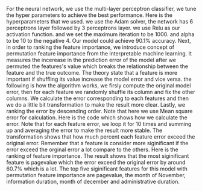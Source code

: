For the neural network, we use the multi-layer perceptron classifier, we tune the hyper parameters to achieve the best performance. Here is the hyperparameters that we used. we use the Adam solver, the network has 6 perceptrons layer followed by 3 perceptrons layer. we use Relu as our activation function. and we set the maximum iteration to be 1000. and alpha to be 10 to the negative 4. Our model could achieve 90.1% accuracy. Next, in order to ranking the feature importance, we introduce concept of permutation feature importance from the interpretable machine learning. It measures the incerease in the prediction error of the model after we permuted the features's value which breaks the relationship between the feature and the true outcome. The theory state that a feature is more important if shuffling its value increase the model error and vice versa. the following is how the algorithm works, we firsly compute the original model error, then for each feature we randomly shuffle its column and fix the other columns. We calculate the error corresponding to each features and then we do a little bit transformation to make the result more clear. Lastly, we ranking the error by descending order. Note that here we use Mean square error for calculation. Here is the code which shows how we calculate the error. Note that for each feature error, we loop it for 10 times and summing up and averaging the error to make the result more stable. The transformation shows that how much percent each feature error exceed the original error. Remember that a feature is consider more siginificant if the error exceed the orginal error a lot compare to the others. Here is the ranking of feature importance. The result shows that the most siginificant feature is pagevalue which the error exceed the original error by around 60.7% which is a lot. The top five siginificant features for this model with permutation feature importance  are pagevalue, the month of November, information duration, month of december and administrative duration. 

